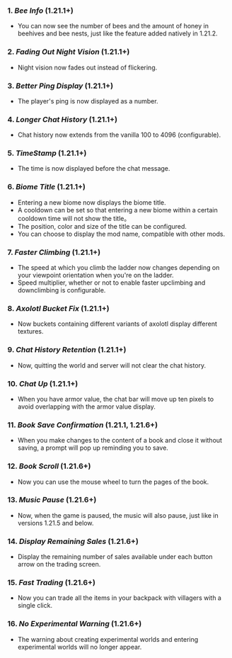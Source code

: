 ### **1.** *Bee Info*  (1.21.1+)
* You can now see the number of bees and the amount of honey in beehives and bee nests, just like the feature added natively in 1.21.2.

### **2.** *Fading Out Night Vision*  (1.21.1+)
* Night vision now fades out instead of flickering.

### **3.** *Better Ping Display*  (1.21.1+)
* The player's ping is now displayed as a number.

### **4.** *Longer Chat History*  (1.21.1+)
* Chat history now extends from the vanilla 100 to 4096 (configurable).

### **5.** *TimeStamp*  (1.21.1+)
* The time is now displayed before the chat message.

### **6.** *Biome Title*  (1.21.1+)
* Entering a new biome now displays the biome title.
* A cooldown can be set so that entering a new biome within a certain cooldown time will not show the title。
* The position, color and size of the title can be configured.
* You can choose to display the mod name, compatible with other mods.

### **7.** *Faster Climbing*  (1.21.1+)
* The speed at which you climb the ladder now changes depending on your viewpoint orientation when you're on the ladder.
* Speed multiplier, whether or not to enable faster upclimbing and downclimbing is configurable.

### **8.** *Axolotl Bucket Fix*  (1.21.1+)
* Now buckets containing different variants of axolotl display different textures.

### **9.** *Chat History Retention*  (1.21.1+)
* Now, quitting the world and server will not clear the chat history.

### **10.** *Chat Up*  (1.21.1+)
* When you have armor value, the chat bar will move up ten pixels to avoid overlapping with the armor value display.

### **11.** *Book Save Confirmation*  (1.21.1, 1.21.6+)
* When you make changes to the content of a book and close it without saving, a prompt will pop up reminding you to save.

### **12.** *Book Scroll*  (1.21.6+)
* Now you can use the mouse wheel to turn the pages of the book.

### **13.** *Music Pause*  (1.21.6+)
* Now, when the game is paused, the music will also pause, just like in versions 1.21.5 and below.

### **14.** *Display Remaining Sales*  (1.21.6+)
* Display the remaining number of sales available under each button arrow on the trading screen.

### **15.** *Fast Trading*  (1.21.6+)
* Now you can trade all the items in your backpack with villagers with a single click.

### **16.** *No Experimental Warning*  (1.21.6+)
* The warning about creating experimental worlds and entering experimental worlds will no longer appear.